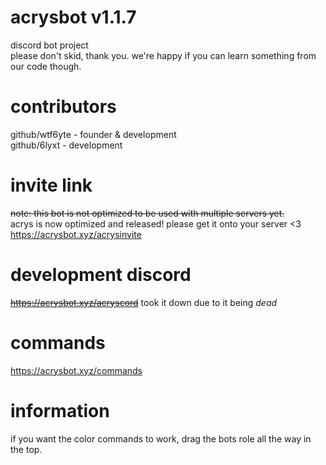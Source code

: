# acrysbot v1.1.7
discord bot project  
please don't skid, thank you. we're happy if you can learn something from our code though.

# contributors

github/wtf6yte - founder & development  
github/6lyxt - development  

# invite link

~~note: this bot is not optimized to be used with multiple servers yet.~~  
acrys is now optimized and released! please get it onto your server <3  
https://acrysbot.xyz/acrysinvite

# development discord

~~https://acrysbot.xyz/acryscord~~
took it down due to it being *dead*

# commands

https://acrysbot.xyz/commands  

# information

if you want the color commands to work, drag the bots role all the way in the top.
